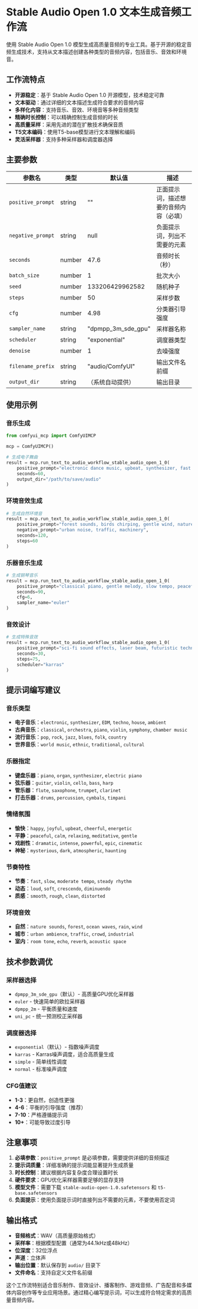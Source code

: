 # Stable Audio Open 1.0 文本生成音频工作流

使用 Stable Audio Open 1.0 模型生成高质量音频的专业工具。基于开源的稳定音频生成技术，支持从文本描述创建各种类型的音频内容，包括音乐、音效和环境音。

## 工作流特点

- **开源稳定**：基于 Stable Audio Open 1.0 开源模型，技术稳定可靠
- **文本驱动**：通过详细的文本描述生成符合要求的音频内容
- **多样化内容**：支持音乐、音效、环境音等多种音频类型
- **精确时长控制**：可以精确控制生成音频的时长
- **高质量采样**：采用先进的潜在扩散技术确保音质
- **T5文本编码**：使用T5-base模型进行文本理解和编码
- **灵活采样器**：支持多种采样器和调度器选择

## 主要参数

| 参数名 | 类型 | 默认值 | 描述 |
|--------|------|--------|------|
| `positive_prompt` | string | "" | 正面提示词，描述想要的音频内容（必填） |
| `negative_prompt` | string | null | 负面提示词，列出不需要的元素 |
| `seconds` | number | 47.6 | 音频时长（秒） |
| `batch_size` | number | 1 | 批次大小 |
| `seed` | number | 133206429962582 | 随机种子 |
| `steps` | number | 50 | 采样步数 |
| `cfg` | number | 4.98 | 分类器引导强度 |
| `sampler_name` | string | "dpmpp_3m_sde_gpu" | 采样器名称 |
| `scheduler` | string | "exponential" | 调度器类型 |
| `denoise` | number | 1 | 去噪强度 |
| `filename_prefix` | string | "audio/ComfyUI" | 输出文件名前缀 |
| `output_dir` | string | （系统自动提供） | 输出目录 |

## 使用示例

### 音乐生成

```python
from comfyui_mcp import ComfyUIMCP

mcp = ComfyUIMCP()

# 生成电子舞曲
result = mcp.run_text_to_audio_workflow_stable_audio_open_1_0(
    positive_prompt="electronic dance music, upbeat, synthesizer, fast rhythm, energetic",
    seconds=60,
    output_dir="/path/to/save/audio"
)
```

### 环境音效生成

```python
# 生成自然环境音
result = mcp.run_text_to_audio_workflow_stable_audio_open_1_0(
    positive_prompt="forest sounds, birds chirping, gentle wind, nature ambience, peaceful",
    negative_prompt="urban noise, traffic, machinery",
    seconds=120,
    steps=60
)
```

### 乐器音乐生成

```python
# 生成钢琴音乐
result = mcp.run_text_to_audio_workflow_stable_audio_open_1_0(
    positive_prompt="classical piano, gentle melody, slow tempo, peaceful, emotional",
    seconds=90,
    cfg=6,
    sampler_name="euler"
)
```

### 音效设计

```python
# 生成特殊音效
result = mcp.run_text_to_audio_workflow_stable_audio_open_1_0(
    positive_prompt="sci-fi sound effects, laser beam, futuristic technology, digital sounds",
    seconds=30,
    steps=75,
    scheduler="karras"
)
```

## 提示词编写建议

### 音乐类型
- **电子音乐**：`electronic`, `synthesizer`, `EDM`, `techno`, `house`, `ambient`
- **古典音乐**：`classical`, `orchestra`, `piano`, `violin`, `symphony`, `chamber music`
- **流行音乐**：`pop`, `rock`, `jazz`, `blues`, `folk`, `country`
- **世界音乐**：`world music`, `ethnic`, `traditional`, `cultural`

### 乐器指定
- **键盘乐器**：`piano`, `organ`, `synthesizer`, `electric piano`
- **弦乐器**：`guitar`, `violin`, `cello`, `bass`, `harp`
- **管乐器**：`flute`, `saxophone`, `trumpet`, `clarinet`
- **打击乐器**：`drums`, `percussion`, `cymbals`, `timpani`

### 情绪氛围
- **愉快**：`happy`, `joyful`, `upbeat`, `cheerful`, `energetic`
- **平静**：`peaceful`, `calm`, `relaxing`, `meditative`, `gentle`
- **戏剧性**：`dramatic`, `intense`, `powerful`, `epic`, `cinematic`
- **神秘**：`mysterious`, `dark`, `atmospheric`, `haunting`

### 节奏特性
- **节奏**：`fast`, `slow`, `moderate tempo`, `steady rhythm`
- **动态**：`loud`, `soft`, `crescendo`, `diminuendo`
- **质感**：`smooth`, `rough`, `clean`, `distorted`

### 环境音效
- **自然**：`nature sounds`, `forest`, `ocean waves`, `rain`, `wind`
- **城市**：`urban ambience`, `traffic`, `crowd`, `industrial`
- **室内**：`room tone`, `echo`, `reverb`, `acoustic space`

## 技术参数调优

### 采样器选择
- `dpmpp_3m_sde_gpu`（默认）- 高质量GPU优化采样器
- `euler` - 快速简单的欧拉采样器
- `dpmpp_2m` - 平衡质量和速度
- `uni_pc` - 统一预测校正采样器

### 调度器选择
- `exponential`（默认）- 指数噪声调度
- `karras` - Karras噪声调度，适合高质量生成
- `simple` - 简单线性调度
- `normal` - 标准噪声调度

### CFG值建议
- **1-3**：更自然，创造性更强
- **4-6**：平衡的引导强度（推荐）
- **7-10**：严格遵循提示词
- **10+**：可能导致过度引导

## 注意事项

1. **必填参数**：`positive_prompt` 是必填参数，需要提供详细的音频描述
2. **提示词质量**：详细准确的提示词能显著提升生成质量
3. **时长控制**：建议根据内容复杂度合理设置时长
4. **硬件要求**：GPU优化采样器需要足够的显存支持
5. **模型文件**：需要下载 `stable-audio-open-1.0.safetensors` 和 `t5-base.safetensors`
6. **负面提示**：使用负面提示词时直接列出不需要的元素，不要使用否定词

## 输出格式

- **音频格式**：WAV（高质量原始格式）
- **采样率**：根据模型配置（通常为44.1kHz或48kHz）
- **位深度**：32位浮点
- **声道**：立体声
- **输出位置**：默认保存到 `audio/` 目录下
- **文件命名**：支持自定义文件名前缀

这个工作流特别适合音乐制作、音效设计、播客制作、游戏音频、广告配音和多媒体内容创作等专业应用场景。通过精心编写提示词，可以生成符合特定需求的高质量音频内容。